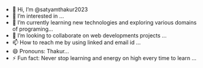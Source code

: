 - 👋 Hi, I’m @satyamthakur2023
- 👀 I’m interested in ...
- 🌱 I’m currently learning  new technologies and exploring various domains of programing...
- 💞️ I’m looking to collaborate on web developments projects ...
- 📫 How to reach me by using linked and email id ...
- 😄 Pronouns: Thakur...
- ⚡ Fun fact:  Never stop learning and energy on high every time to learn ...

<!---
satyamthakur2023/satyamthakur2023 is a ✨ special ✨ repository because its `README.md` (this file) appears on your GitHub profile.
You can click the Preview link to take a look at your changes.
--->
